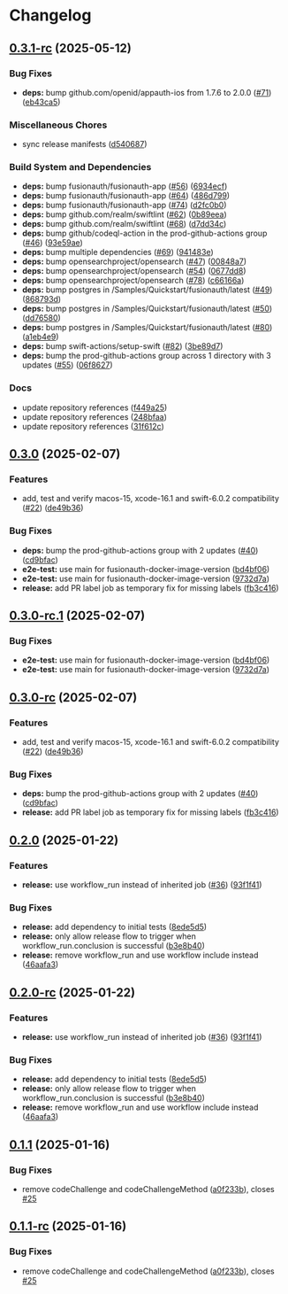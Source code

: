 # Changelog

## [0.3.1-rc](https://github.com/FusionAuth/fusionauth-swift-sdk/compare/v0.3.0...v0.3.1-rc) (2025-05-12)


### Bug Fixes

* **deps:** bump github.com/openid/appauth-ios from 1.7.6 to 2.0.0 ([#71](https://github.com/FusionAuth/fusionauth-swift-sdk/issues/71)) ([eb43ca5](https://github.com/FusionAuth/fusionauth-swift-sdk/commit/eb43ca5fd1306f5c76e975563ef0b68b6dd705de))


### Miscellaneous Chores

* sync release manifests ([d540687](https://github.com/FusionAuth/fusionauth-swift-sdk/commit/d540687c63c25e438d44071516962ebd18e18e07))


### Build System and Dependencies

* **deps:** bump fusionauth/fusionauth-app ([#56](https://github.com/FusionAuth/fusionauth-swift-sdk/issues/56)) ([6934ecf](https://github.com/FusionAuth/fusionauth-swift-sdk/commit/6934ecfafabf0bd2b9a45620e801ac80f0b3edf3))
* **deps:** bump fusionauth/fusionauth-app ([#64](https://github.com/FusionAuth/fusionauth-swift-sdk/issues/64)) ([486d799](https://github.com/FusionAuth/fusionauth-swift-sdk/commit/486d799a10fb03e3544c32d310730127272c3f16))
* **deps:** bump fusionauth/fusionauth-app ([#74](https://github.com/FusionAuth/fusionauth-swift-sdk/issues/74)) ([d2fc0b0](https://github.com/FusionAuth/fusionauth-swift-sdk/commit/d2fc0b0782276b6caac2025066dd5c94ac4f448e))
* **deps:** bump github.com/realm/swiftlint ([#62](https://github.com/FusionAuth/fusionauth-swift-sdk/issues/62)) ([0b89eea](https://github.com/FusionAuth/fusionauth-swift-sdk/commit/0b89eea7ec713be8310902d689929a0a8c9f6146))
* **deps:** bump github.com/realm/swiftlint ([#68](https://github.com/FusionAuth/fusionauth-swift-sdk/issues/68)) ([d7dd34c](https://github.com/FusionAuth/fusionauth-swift-sdk/commit/d7dd34c73068273d9b36efbcd3d945111dc8f90b))
* **deps:** bump github/codeql-action in the prod-github-actions group ([#46](https://github.com/FusionAuth/fusionauth-swift-sdk/issues/46)) ([93e59ae](https://github.com/FusionAuth/fusionauth-swift-sdk/commit/93e59ae379b62e38417501a1b23a94883255434e))
* **deps:** bump multiple dependencies ([#69](https://github.com/FusionAuth/fusionauth-swift-sdk/issues/69)) ([941483e](https://github.com/FusionAuth/fusionauth-swift-sdk/commit/941483ed7cab93cc3fcdfce5a4a6e3b37b85eb75))
* **deps:** bump opensearchproject/opensearch ([#47](https://github.com/FusionAuth/fusionauth-swift-sdk/issues/47)) ([00848a7](https://github.com/FusionAuth/fusionauth-swift-sdk/commit/00848a74e7b7fc2c1b84f277c8269f1387095f13))
* **deps:** bump opensearchproject/opensearch ([#54](https://github.com/FusionAuth/fusionauth-swift-sdk/issues/54)) ([0677dd8](https://github.com/FusionAuth/fusionauth-swift-sdk/commit/0677dd8b55a34d66c379e099b1cbebfb2a3a76ee))
* **deps:** bump opensearchproject/opensearch ([#78](https://github.com/FusionAuth/fusionauth-swift-sdk/issues/78)) ([c66166a](https://github.com/FusionAuth/fusionauth-swift-sdk/commit/c66166a1af4d614a5a5440c06e13061bdf802181))
* **deps:** bump postgres in /Samples/Quickstart/fusionauth/latest ([#49](https://github.com/FusionAuth/fusionauth-swift-sdk/issues/49)) ([868793d](https://github.com/FusionAuth/fusionauth-swift-sdk/commit/868793df1cd004e21fbb57ce09b48c0c5fc4d957))
* **deps:** bump postgres in /Samples/Quickstart/fusionauth/latest ([#50](https://github.com/FusionAuth/fusionauth-swift-sdk/issues/50)) ([dd76580](https://github.com/FusionAuth/fusionauth-swift-sdk/commit/dd765805e6d4c0374ceebeeb67d497fe20a1b2f0))
* **deps:** bump postgres in /Samples/Quickstart/fusionauth/latest ([#80](https://github.com/FusionAuth/fusionauth-swift-sdk/issues/80)) ([a1eb4e9](https://github.com/FusionAuth/fusionauth-swift-sdk/commit/a1eb4e98b721d6cf78cf1803f0fb7cfcb097e101))
* **deps:** bump swift-actions/setup-swift ([#82](https://github.com/FusionAuth/fusionauth-swift-sdk/issues/82)) ([3be89d7](https://github.com/FusionAuth/fusionauth-swift-sdk/commit/3be89d703effa56899c2df2aa0c91b645cf301af))
* **deps:** bump the prod-github-actions group across 1 directory with 3 updates ([#55](https://github.com/FusionAuth/fusionauth-swift-sdk/issues/55)) ([06f8627](https://github.com/FusionAuth/fusionauth-swift-sdk/commit/06f862785bfde3a177ef3237abfda9529017d308))


### Docs

* update repository references ([f449a25](https://github.com/FusionAuth/fusionauth-swift-sdk/commit/f449a250ed77cb5e4af9c66d7d9ffd592c2d3afe))
* update repository references ([248bfaa](https://github.com/FusionAuth/fusionauth-swift-sdk/commit/248bfaa4b034ef42cf4c559effcff1eceecffdbb))
* update repository references ([31f612c](https://github.com/FusionAuth/fusionauth-swift-sdk/commit/31f612c98f75b5be41f689cb9b5ce9bfd4797e4b))

## [0.3.0](https://github.com/FusionAuth/fusionauth-swift-sdk/compare/v0.2.0...v0.3.0) (2025-02-07)


### Features

* add, test and verify macos-15, xcode-16.1 and swift-6.0.2 compatibility ([#22](https://github.com/FusionAuth/fusionauth-swift-sdk/issues/22)) ([de49b36](https://github.com/FusionAuth/fusionauth-swift-sdk/commit/de49b362ec9cf0b6839536e283d4af96f275ee12))


### Bug Fixes

* **deps:** bump the prod-github-actions group with 2 updates ([#40](https://github.com/FusionAuth/fusionauth-swift-sdk/issues/40)) ([cd9bfac](https://github.com/FusionAuth/fusionauth-swift-sdk/commit/cd9bfac23b946a1735911bb9ed634f21a3ae8ce1))
* **e2e-test:** use main for fusionauth-docker-image-version ([bd4bf06](https://github.com/FusionAuth/fusionauth-swift-sdk/commit/bd4bf06479d62fb010977f67ca793936df4d99c5))
* **e2e-test:** use main for fusionauth-docker-image-version ([9732d7a](https://github.com/FusionAuth/fusionauth-swift-sdk/commit/9732d7af7b8b3744ebe5f91095fe0a14c504ec93))
* **release:** add PR label job as temporary fix for missing labels ([fb3c416](https://github.com/FusionAuth/fusionauth-swift-sdk/commit/fb3c41614f4b377c9c0ff43283608b82c23de83e))

## [0.3.0-rc.1](https://github.com/FusionAuth/fusionauth-swift-sdk/compare/v0.3.0-rc...v0.3.0-rc.1) (2025-02-07)


### Bug Fixes

* **e2e-test:** use main for fusionauth-docker-image-version ([bd4bf06](https://github.com/FusionAuth/fusionauth-swift-sdk/commit/bd4bf06479d62fb010977f67ca793936df4d99c5))
* **e2e-test:** use main for fusionauth-docker-image-version ([9732d7a](https://github.com/FusionAuth/fusionauth-swift-sdk/commit/9732d7af7b8b3744ebe5f91095fe0a14c504ec93))

## [0.3.0-rc](https://github.com/FusionAuth/fusionauth-swift-sdk/compare/v0.2.0...v0.3.0-rc) (2025-02-07)


### Features

* add, test and verify macos-15, xcode-16.1 and swift-6.0.2 compatibility ([#22](https://github.com/FusionAuth/fusionauth-swift-sdk/issues/22)) ([de49b36](https://github.com/FusionAuth/fusionauth-swift-sdk/commit/de49b362ec9cf0b6839536e283d4af96f275ee12))


### Bug Fixes

* **deps:** bump the prod-github-actions group with 2 updates ([#40](https://github.com/FusionAuth/fusionauth-swift-sdk/issues/40)) ([cd9bfac](https://github.com/FusionAuth/fusionauth-swift-sdk/commit/cd9bfac23b946a1735911bb9ed634f21a3ae8ce1))
* **release:** add PR label job as temporary fix for missing labels ([fb3c416](https://github.com/FusionAuth/fusionauth-swift-sdk/commit/fb3c41614f4b377c9c0ff43283608b82c23de83e))

## [0.2.0](https://github.com/FusionAuth/fusionauth-swift-sdk/compare/v0.1.1...v0.2.0) (2025-01-22)


### Features

* **release:** use workflow_run instead of inherited job ([#36](https://github.com/FusionAuth/fusionauth-swift-sdk/issues/36)) ([93f1f41](https://github.com/FusionAuth/fusionauth-swift-sdk/commit/93f1f41cc49890839a78b3c051f58c271918f739))


### Bug Fixes

* **release:** add dependency to initial tests ([8ede5d5](https://github.com/FusionAuth/fusionauth-swift-sdk/commit/8ede5d5d1043bf9a182a198113658453bdcc01c3))
* **release:** only allow release flow to trigger when workflow_run.conclusion is successful ([b3e8b40](https://github.com/FusionAuth/fusionauth-swift-sdk/commit/b3e8b40d6d30d76025c5fecf5d06b6b3f38288a1))
* **release:** remove workflow_run and use workflow include instead ([46aafa3](https://github.com/FusionAuth/fusionauth-swift-sdk/commit/46aafa388aa25cf6c188d572b0766a6051bc81f9))

## [0.2.0-rc](https://github.com/FusionAuth/fusionauth-swift-sdk/compare/v0.1.1...v0.2.0-rc) (2025-01-22)


### Features

* **release:** use workflow_run instead of inherited job ([#36](https://github.com/FusionAuth/fusionauth-swift-sdk/issues/36)) ([93f1f41](https://github.com/FusionAuth/fusionauth-swift-sdk/commit/93f1f41cc49890839a78b3c051f58c271918f739))


### Bug Fixes

* **release:** add dependency to initial tests ([8ede5d5](https://github.com/FusionAuth/fusionauth-swift-sdk/commit/8ede5d5d1043bf9a182a198113658453bdcc01c3))
* **release:** only allow release flow to trigger when workflow_run.conclusion is successful ([b3e8b40](https://github.com/FusionAuth/fusionauth-swift-sdk/commit/b3e8b40d6d30d76025c5fecf5d06b6b3f38288a1))
* **release:** remove workflow_run and use workflow include instead ([46aafa3](https://github.com/FusionAuth/fusionauth-swift-sdk/commit/46aafa388aa25cf6c188d572b0766a6051bc81f9))

## [0.1.1](https://github.com/FusionAuth/fusionauth-swift-sdk/compare/v0.1.0...v0.1.1) (2025-01-16)


### Bug Fixes

* remove codeChallenge and codeChallengeMethod ([a0f233b](https://github.com/FusionAuth/fusionauth-swift-sdk/commit/a0f233b1781b6188285c433a8a54ee2c62f3f9cb)), closes [#25](https://github.com/FusionAuth/fusionauth-swift-sdk/issues/25)

## [0.1.1-rc](https://github.com/FusionAuth/fusionauth-swift-sdk/compare/v0.1.0...v0.1.1-rc) (2025-01-16)


### Bug Fixes

* remove codeChallenge and codeChallengeMethod ([a0f233b](https://github.com/FusionAuth/fusionauth-swift-sdk/commit/a0f233b1781b6188285c433a8a54ee2c62f3f9cb)), closes [#25](https://github.com/FusionAuth/fusionauth-swift-sdk/issues/25)
